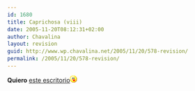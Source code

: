 ```yaml
---
id: 1680
title: Caprichosa (viii)
date: 2005-11-20T08:12:31+02:00
author: Chavalina
layout: revision
guid: http://www.wp.chavalina.net/2005/11/20/578-revision/
permalink: /2005/11/20/578-revision/
---
```

**Quiero** <a href="http://www.nudonation.com/archivos/general/captura_de_mi_desktop.html" target="_blank">este escritorio</a>![emo](/imagenes/emoticonos/lengua.gif)